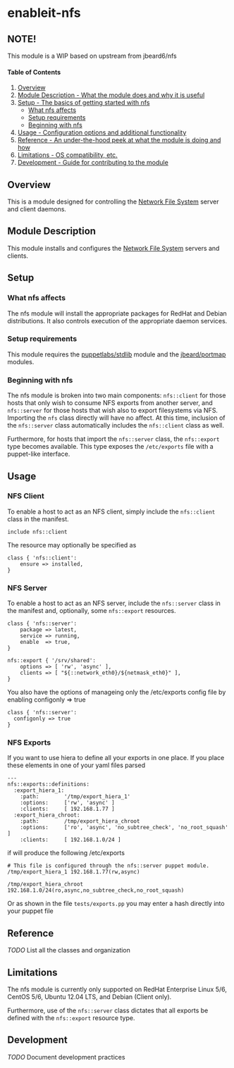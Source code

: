 # enableit-nfs #

## NOTE! ##

This module is a WIP based on upstream from jbeard6/nfs

#### Table of Contents ####

1. [Overview](#overview)
2. [Module Description - What the module does and why it is useful](#module-description)
3. [Setup - The basics of getting started with nfs](#setup)
    * [What nfs affects](#what-nfs-affects)
    * [Setup requirements](#setup-requirements)
    * [Beginning with nfs](#beginning-with-nfs)
4. [Usage - Configuration options and additional functionality](#usage)
5. [Reference - An under-the-hood peek at what the module is doing and how](#reference)
6. [Limitations - OS compatibility, etc.](#limitations)
7. [Development - Guide for contributing to the module](#development)

## Overview ##
This is a module designed for controlling the [Network File System][wikipedia] server and client daemons.

## Module Description ##
This module installs and configures the [Network File System][wikipedia] servers and clients.

## Setup ##

### What nfs affects ###
The nfs module will install the appropriate packages for RedHat and Debian distributions.
It also controls execution of the appropriate daemon services.

### Setup requirements ###
This module requires the [puppetlabs/stdlib][stdlib] module and the [jbeard/portmap][portmap] modules.

### Beginning with nfs ###
The nfs module is broken into two main components: `nfs::client` for those hosts that only wish to
consume NFS exports from another server, and `nfs::server` for those hosts that wish also to export
filesystems via NFS.  Importing the `nfs` class directly will have no affect.  At this time, inclusion
of the `nfs::server` class automatically includes the `nfs::client` class as well.

Furthermore, for hosts that import the `nfs::server` class, the `nfs::export` type becomes available.
This type exposes the `/etc/exports` file with a puppet-like interface.

## Usage ##

### NFS Client ###
To enable a host to act as an NFS client, simply include the `nfs::client` class in the manifest.

    include nfs::client

The resource may optionally be specified as

    class { 'nfs::client':
        ensure => installed,
    }

### NFS Server ###
To enable a host to act as an NFS server, include the `nfs::server` class in the manifest and,
optionally, some `nfs::export` resources.

    class { 'nfs::server':
        package => latest,
        service => running,
        enable  => true,
    }

    nfs::export { '/srv/shared':
        options => [ 'rw', 'async' ],
        clients => [ "${::network_eth0}/${netmask_eth0}" ],
    }


You also have the options of manageing only the /etc/exports config file by enabling configonly => true

    class { 'nfs::server':
      configonly => true
    }

###  NFS Exports ###
If you want to use hiera to define all your exports in one place. If you place these elements in one of your yaml files parsed

    ---
    nfs::exports::definitions:
      :export_hiera_1:
        :path:        '/tmp/export_hiera_1'
        :options:     ['rw', 'async' ]
        :clients:     [ 192.168.1.77 ]
      :export_hiera_chroot:
        :path:        /tmp/export_hiera_chroot
        :options:     ['ro', 'async', 'no_subtree_check', 'no_root_squash' ]
        :clients:     [ 192.168.1.0/24 ]

if will produce the following /etc/exports

    # This file is configured through the nfs::server puppet module.
    /tmp/export_hiera_1 192.168.1.77(rw,async)

    /tmp/export_hiera_chroot 192.168.1.0/24(ro,async,no_subtree_check,no_root_squash)

Or as shown in the file `tests/exports.pp` you may enter a hash directly into your puppet file

## Reference ##
_TODO_ List all the classes and organization

## Limitations ##
The nfs module is currently only supported on RedHat Enterprise Linux 5/6, CentOS 5/6, Ubuntu 12.04 LTS, and
Debian (Client only).

Furthermore, use of the `nfs::server` class dictates that all exports be defined with the `nfs::export` resource type.

## Development ##
_TODO_ Document development practices

[wikipedia]: http://en.wikipedia.org/wiki/Network_File_System "Network File System - Wikipedia, the free encyclopedia"
[portmap]: http://forge.puppetlabs.com/jbeard/portmap "jbeard/portmap - Puppet Forge"
[stdlib]: http://forge.puppetlabs.com/puppetlabs/stdlib "puppetlabs/stdlib - Puppet Forge"

